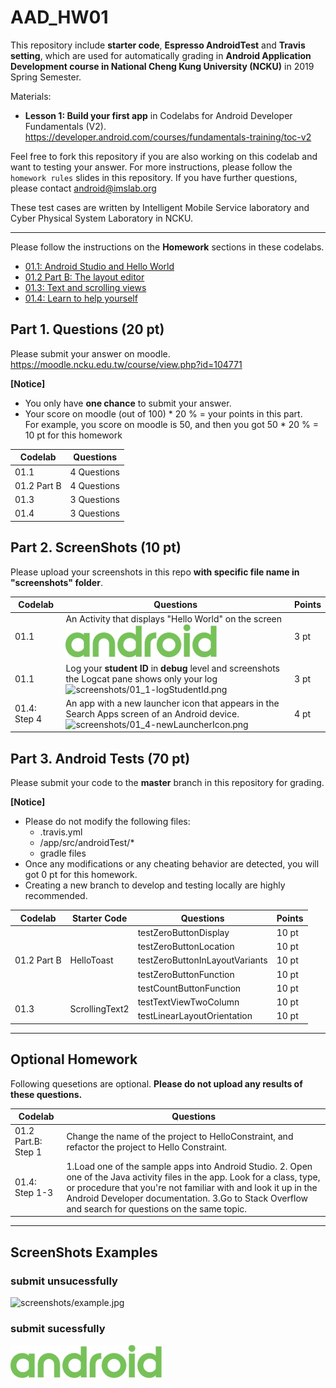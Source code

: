 # AAD_HW01

This repository include **starter code**, **Espresso AndroidTest** and **Travis setting**, which are used for automatically grading in **Android Application Development course in National Cheng Kung University (NCKU)** in 2019 Spring Semester.

Materials:
- **Lesson 1: Build your first app** in Codelabs for Android Developer Fundamentals (V2). 
<https://developer.android.com/courses/fundamentals-training/toc-v2>

Feel free to fork this repository if you are also working on this codelab and want to testing your answer.
For more instructions, please follow the `homework rules` slides in this repository. 
If you have further questions, please contact android@imslab.org

These test cases are written by Intelligent Mobile Service laboratory and Cyber Physical System Laboratory in NCKU.

---
Please follow the instructions on the **Homework** sections in these codelabs.

- [01.1: Android Studio and Hello World](https://codelabs.developers.google.com/codelabs/android-training-hello-world/index.html#12)
- [01.2 Part B: The layout editor](https://codelabs.developers.google.com/codelabs/android-training-layout-editor-part-b/#9)
- [01.3: Text and scrolling views](https://codelabs.developers.google.com/codelabs/android-training-text-and-scrolling-views/index.html?#10)
- [01.4: Learn to help yourself](https://codelabs.developers.google.com/codelabs/android-training-available-resources/index.html?#9)

## Part 1. Questions (20 pt)
Please submit your answer on moodle.
<https://moodle.ncku.edu.tw/course/view.php?id=104771>

**[Notice]** 
- You only have **one chance** to submit your answer.
- Your score on moodle (out of 100) * 20 % = your points in this part. <br>
For example, you score on moodle is 50, and then you got 50 * 20 % = 10 pt for this homework

| Codelab | Questions |
| --- | ----------- |
| 01.1 | 4 Questions |
| 01.2 Part B| 4 Questions |
| 01.3 | 3 Questions |
| 01.4 | 3 Questions |

## Part 2. ScreenShots (10 pt)

Please upload your screenshots in this repo **with specific file name in "screenshots" folder**.

| Codelab | Questions | Points |
| --- | ----------- | ---|
| 01.1 | An Activity that displays "Hello World" on the screen <br> ![screenshots/01_1-newActivity.png](screenshots/01_1-newActivity.png) | 3 pt |
| 01.1 | Log your **student ID** in **debug** level and screenshots the Logcat pane shows only your log <br> ![screenshots/01_1-logStudentId.png](screenshots/01_1-logStudentId.png) | 3 pt |
| 01.4: Step 4 | An app with a new launcher icon that appears in the Search Apps screen of an Android device. <br> ![screenshots/01_4-newLauncherIcon.png](screenshots/01_4-newLauncherIcon.png) | 4 pt |


## Part 3. Android Tests (70 pt)

Please submit your code to the **master** branch in this repository for grading.

**[Notice]** 
- Please do not modify the following files:
    - .travis.yml
    - <Project>/app/src/androidTest/*
    - gradle files
- Once any modifications or any cheating behavior are detected, you will got 0 pt for this homework.
- Creating a new branch to develop and testing locally are highly recommended.
    
<table>
    <thead>
        <tr>
            <th>Codelab</th>
            <th>Starter Code</th>
            <th>Questions</th>
            <th>Points</th>
        </tr>
    </thead>
    <tbody>
        <tr>
            <td rowspan=5>01.2 Part B</td>
            <td rowspan=5>HelloToast</td>
            <td>testZeroButtonDisplay</td>
            <td>10 pt</td>
        </tr>
        <tr>
            <td>testZeroButtonLocation</td>
            <td>10 pt</td>
        </tr>
        <tr>
            <td>testZeroButtonInLayoutVariants</td>
            <td>10 pt</td>
        </tr>
        <tr>
            <td>testZeroButtonFunction</td>
            <td>10 pt</td>
        </tr>
        <tr>
            <td>testCountButtonFunction</td>
            <td>10 pt</td>
        </tr>
        <tr>
            <td rowspan=2>01.3</td>
            <td rowspan=2>ScrollingText2</td>
            <td>testTextViewTwoColumn</td>
            <td>10 pt</td>
        </tr>
        <tr>
            <td>testLinearLayoutOrientation</td>
            <td>10 pt</td>
        </tr>
    </tbody>
</table>

----
## Optional Homework

Following quesetions are optional. 
**Please do not upload any results of these questions.**

| Codelab | Questions |
| --- | --- |
| 01.2 Part.B: Step 1 | Change the name of the project to HelloConstraint, and refactor the project to Hello Constraint. |
| 01.4: Step 1-3 | 1.Load one of the sample apps into Android Studio. 2. Open one of the Java activity files in the app. Look for a class, type, or procedure that you're not familiar with and look it up in the Android Developer documentation. 3.Go to Stack Overflow and search for questions on the same topic. |

----

## ScreenShots Examples
### submit unsucessfully
![screenshots/example.jpg](screenshots/example.jpg)
### submit sucessfully
![screenshots/example.png](screenshots/example.png)
